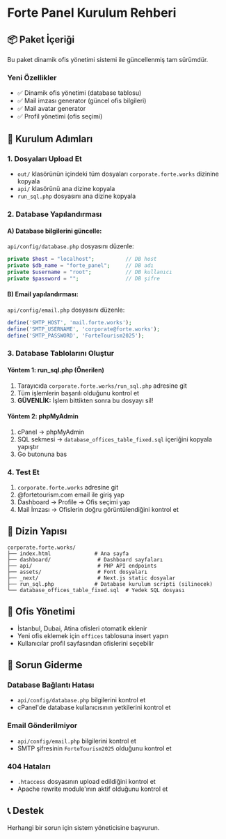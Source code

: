 # Forte Panel Kurulum Rehberi

## 📦 Paket İçeriği
Bu paket dinamik ofis yönetimi sistemi ile güncellenmiş tam sürümdür.

### Yeni Özellikler
- ✅ Dinamik ofis yönetimi (database tablosu)
- ✅ Mail imzası generator (güncel ofis bilgileri)
- ✅ Mail avatar generator
- ✅ Profil yönetimi (ofis seçimi)

## 🚀 Kurulum Adımları

### 1. Dosyaları Upload Et
- `out/` klasörünün içindeki tüm dosyaları `corporate.forte.works` dizinine kopyala
- `api/` klasörünü ana dizine kopyala
- `run_sql.php` dosyasını ana dizine kopyala

### 2. Database Yapılandırması

#### A) Database bilgilerini güncelle:
`api/config/database.php` dosyasını düzenle:
```php
private $host = "localhost";          // DB host
private $db_name = "forte_panel";     // DB adı
private $username = "root";           // DB kullanıcı
private $password = "";               // DB şifre
```

#### B) Email yapılandırması:
`api/config/email.php` dosyasını düzenle:
```php
define('SMTP_HOST', 'mail.forte.works');
define('SMTP_USERNAME', 'corporate@forte.works');
define('SMTP_PASSWORD', 'ForteTourism2025');
```

### 3. Database Tablolarını Oluştur

#### Yöntem 1: run_sql.php (Önerilen)
1. Tarayıcıda `corporate.forte.works/run_sql.php` adresine git
2. Tüm işlemlerin başarılı olduğunu kontrol et
3. **GÜVENLİK:** İşlem bittikten sonra bu dosyayı sil!

#### Yöntem 2: phpMyAdmin
1. cPanel → phpMyAdmin
2. SQL sekmesi → `database_offices_table_fixed.sql` içeriğini kopyala yapıştır
3. Go butonuna bas

### 4. Test Et
1. `corporate.forte.works` adresine git
2. @fortetourism.com email ile giriş yap
3. Dashboard → Profile → Ofis seçimi yap
4. Mail İmzası → Ofislerin doğru görüntülendiğini kontrol et

## 📁 Dizin Yapısı
```
corporate.forte.works/
├── index.html              # Ana sayfa
├── dashboard/               # Dashboard sayfaları
├── api/                     # PHP API endpoints
├── assets/                  # Font dosyaları
├── _next/                   # Next.js static dosyalar
├── run_sql.php             # Database kurulum scripti (silinecek)
└── database_offices_table_fixed.sql  # Yedek SQL dosyası
```

## 🏢 Ofis Yönetimi
- İstanbul, Dubai, Atina ofisleri otomatik eklenir
- Yeni ofis eklemek için `offices` tablosuna insert yapın
- Kullanıcılar profil sayfasından ofislerini seçebilir

## 🔧 Sorun Giderme

### Database Bağlantı Hatası
- `api/config/database.php` bilgilerini kontrol et
- cPanel'de database kullanıcısının yetkilerini kontrol et

### Email Gönderilmiyor
- `api/config/email.php` bilgilerini kontrol et
- SMTP şifresinin `ForteTourism2025` olduğunu kontrol et

### 404 Hataları
- `.htaccess` dosyasının upload edildiğini kontrol et
- Apache rewrite module'ının aktif olduğunu kontrol et

## 📞 Destek
Herhangi bir sorun için sistem yöneticisine başvurun.